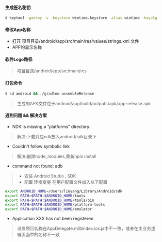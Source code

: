 #### 生成签名秘钥
```bash
$ keytool -genkey -v -keystore wintime.keystore -alias wintime -keyalg RSA -keysize 2048 -validity 10000
```

#### 修改App名称
- 打开 项目目录/android/app/src/main/res/values/strings.xml 文件
- <string name="app_name">APP的显示名称</string>

#### 软件Logo路径
> 项目目录/android/app/src/main/res

#### 打包命令
```bash
$ cd android && ./gradlew assembleRelease
```
> 生成的APK文件位于android/app/build/outputs/apk/app-release.apk

#### 遇到问题 && 解决方案
- NDK is missing a "platforms" directory.
> 解决:下载对应ndk放入android/sdk目录下

- Couldn't follow symbolic link
> 解决:删除node_modules,重新npm install

- command not found: adb

>- 安装 Android Studio , SDK
>- 配置 环境变量 在用户配置文件加入以下配置

```bash
export ANDROID_HOME=/Users/liuyang/Library/Android/sdk
export PATH=$PATH:$ANDROID_HOME/tools
export PATH=$PATH:$ANDROID_HOME/tools/bin
export PATH=$PATH:$ANDROID_HOME/platform-tools
export PATH=$PATH:$ANDROID_HOME/emulator
```

- Application XXX has not been registered
> 设置项目名称在AppDelegate.m和index.ios.js中不一致，或者在主业务逻辑页面中的名称不一致
